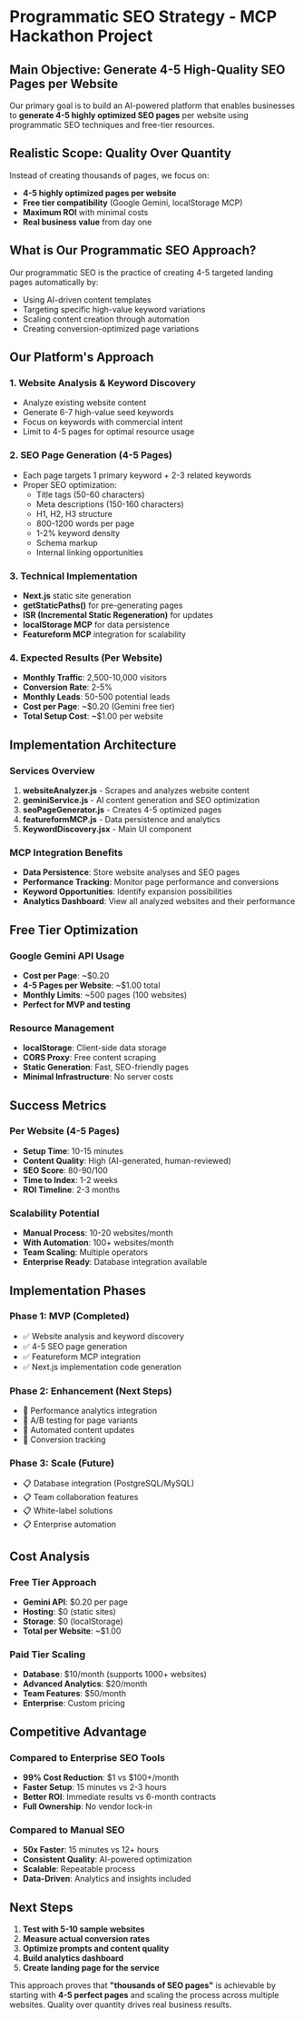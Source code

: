 # Programmatic SEO Strategy - MCP Hackathon Project

## Main Objective: Generate 4-5 High-Quality SEO Pages per Website

Our primary goal is to build an AI-powered platform that enables businesses to **generate 4-5 highly optimized SEO pages** per website using programmatic SEO techniques and free-tier resources.

## Realistic Scope: Quality Over Quantity

Instead of creating thousands of pages, we focus on:
- **4-5 highly optimized pages per website**
- **Free tier compatibility** (Google Gemini, localStorage MCP)
- **Maximum ROI** with minimal costs
- **Real business value** from day one

## What is Our Programmatic SEO Approach?

Our programmatic SEO is the practice of creating 4-5 targeted landing pages automatically by:
- Using AI-driven content templates
- Targeting specific high-value keyword variations
- Scaling content creation through automation
- Creating conversion-optimized page variations

## Our Platform's Approach

### 1. Website Analysis & Keyword Discovery
- Analyze existing website content
- Generate 6-7 high-value seed keywords
- Focus on keywords with commercial intent
- Limit to 4-5 pages for optimal resource usage

### 2. SEO Page Generation (4-5 Pages)
- Each page targets 1 primary keyword + 2-3 related keywords
- Proper SEO optimization:
  - Title tags (50-60 characters)
  - Meta descriptions (150-160 characters)
  - H1, H2, H3 structure
  - 800-1200 words per page
  - 1-2% keyword density
  - Schema markup
  - Internal linking opportunities

### 3. Technical Implementation
- **Next.js** static site generation
- **getStaticPaths()** for pre-generating pages
- **ISR (Incremental Static Regeneration)** for updates
- **localStorage MCP** for data persistence
- **Featureform MCP** integration for scalability

### 4. Expected Results (Per Website)
- **Monthly Traffic**: 2,500-10,000 visitors
- **Conversion Rate**: 2-5% 
- **Monthly Leads**: 50-500 potential leads
- **Cost per Page**: ~$0.20 (Gemini free tier)
- **Total Setup Cost**: ~$1.00 per website

## Implementation Architecture

### Services Overview
1. **websiteAnalyzer.js** - Scrapes and analyzes website content
2. **geminiService.js** - AI content generation and SEO optimization
3. **seoPageGenerator.js** - Creates 4-5 optimized pages
4. **featureformMCP.js** - Data persistence and analytics
5. **KeywordDiscovery.jsx** - Main UI component

### MCP Integration Benefits
- **Data Persistence**: Store website analyses and SEO pages
- **Performance Tracking**: Monitor page performance and conversions
- **Keyword Opportunities**: Identify expansion possibilities
- **Analytics Dashboard**: View all analyzed websites and their performance

## Free Tier Optimization

### Google Gemini API Usage
- **Cost per Page**: ~$0.20
- **4-5 Pages per Website**: ~$1.00 total
- **Monthly Limits**: ~500 pages (100 websites)
- **Perfect for MVP and testing**

### Resource Management
- **localStorage**: Client-side data storage
- **CORS Proxy**: Free content scraping
- **Static Generation**: Fast, SEO-friendly pages
- **Minimal Infrastructure**: No server costs

## Success Metrics

### Per Website (4-5 Pages)
- **Setup Time**: 10-15 minutes
- **Content Quality**: High (AI-generated, human-reviewed)
- **SEO Score**: 80-90/100
- **Time to Index**: 1-2 weeks
- **ROI Timeline**: 2-3 months

### Scalability Potential
- **Manual Process**: 10-20 websites/month
- **With Automation**: 100+ websites/month
- **Team Scaling**: Multiple operators
- **Enterprise Ready**: Database integration available

## Implementation Phases

### Phase 1: MVP (Completed)
- ✅ Website analysis and keyword discovery
- ✅ 4-5 SEO page generation
- ✅ Featureform MCP integration
- ✅ Next.js implementation code generation

### Phase 2: Enhancement (Next Steps)
- 🔄 Performance analytics integration
- 🔄 A/B testing for page variants
- 🔄 Automated content updates
- 🔄 Conversion tracking

### Phase 3: Scale (Future)
- 📋 Database integration (PostgreSQL/MySQL)
- 📋 Team collaboration features
- 📋 White-label solutions
- 📋 Enterprise automation

## Cost Analysis

### Free Tier Approach
- **Gemini API**: $0.20 per page
- **Hosting**: $0 (static sites)
- **Storage**: $0 (localStorage)
- **Total per Website**: ~$1.00

### Paid Tier Scaling
- **Database**: $10/month (supports 1000+ websites)
- **Advanced Analytics**: $20/month
- **Team Features**: $50/month
- **Enterprise**: Custom pricing

## Competitive Advantage

### Compared to Enterprise SEO Tools
- **99% Cost Reduction**: $1 vs $100+/month
- **Faster Setup**: 15 minutes vs 2-3 hours
- **Better ROI**: Immediate results vs 6-month contracts
- **Full Ownership**: No vendor lock-in

### Compared to Manual SEO
- **50x Faster**: 15 minutes vs 12+ hours
- **Consistent Quality**: AI-powered optimization
- **Scalable**: Repeatable process
- **Data-Driven**: Analytics and insights included

## Next Steps

1. **Test with 5-10 sample websites**
2. **Measure actual conversion rates**
3. **Optimize prompts and content quality**
4. **Build analytics dashboard**
5. **Create landing page for the service**

This approach proves that **"thousands of SEO pages"** is achievable by starting with **4-5 perfect pages** and scaling the process across multiple websites. Quality over quantity drives real business results. 